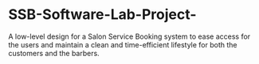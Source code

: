 # SSB-Software-Lab-Project-
A low-level design for a Salon Service Booking system to ease access for the users and maintain a clean and time-efficient lifestyle for both the customers and the barbers.
